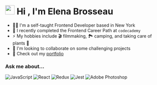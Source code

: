 <h1><img src="https://media2.giphy.com/media/QssGEmpkyEOhBCb7e1/giphy.gif?cid=ecf05e47a0n3gi1bfqntqmob8g9aid1oyj2wr3ds3mg700bl&rid=giphy.gif" width ="30"> Hi , I'm Elena Brosseau</h1>

- 👨‍💻 I'm a self-taught Frontend Developer based in New York
- 🌱 I recently completed the Frontend Career Path at `codecademy`
- ⚡ My hobbies include 🎬 filmmaking, 🏞️ camping, and taking care of plants 🌵
- 🤝 I'm looking to collaborate on some challenging projects
- 📖 Check out my <a href='https://elena-brosseau.github.io/portfolio-v2/'>portfolio</a>

### Ask me about...

![JavaScript](https://img.shields.io/badge/JavaScript%20-%23F7DF1E.svg?style=for-the-badge&logo=javascript&logoColor=black)
![React](https://img.shields.io/badge/react-%2320232a.svg?style=for-the-badge&logo=react&logoColor=%2361DAFB)
![Redux](https://img.shields.io/badge/redux-%23593d88.svg?style=for-the-badge&logo=redux&logoColor=white)
![Jest](https://img.shields.io/badge/-jest-%23C21325?style=for-the-badge&logo=jest&logoColor=white)
![Adobe Photoshop](https://img.shields.io/badge/adobe%20photoshop-%2331A8FF.svg?style=for-the-badge&logo=adobe%20photoshop&logoColor=white)
